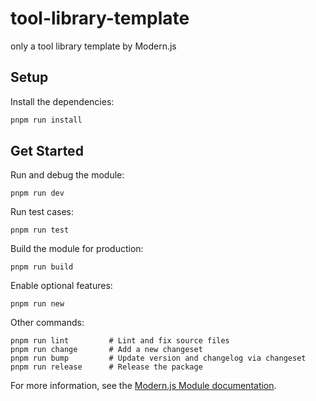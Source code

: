 # tool-library-template

only a tool library template by Modern.js

## Setup

Install the dependencies:

```bash
pnpm run install
```

## Get Started

Run and debug the module:

```
pnpm run dev
```

Run test cases:

```
pnpm run test
```

Build the module for production:

```
pnpm run build
```

Enable optional features:

```
pnpm run new
```

Other commands:

```
pnpm run lint         # Lint and fix source files
pnpm run change       # Add a new changeset
pnpm run bump         # Update version and changelog via changeset
pnpm run release      # Release the package

```

For more information, see the [Modern.js Module documentation](https://modernjs.dev/module-tools/en).
